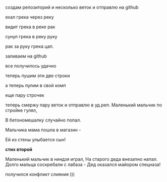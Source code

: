 создам репозиторий и несколько веток и отправлю на github

ехал грека через реку

видит грека в реке рак 

сунул грека в реку руку

рак за руку грека цап.

заливаем на github

все получилось удачно

теперь пушим эти две строки

а теперь пулим в свой комп 

еще пару строчек

теперь смержу пару веток 
и отправлю в уд.реп.
Маленький мальчик по стройке гулял,

В бетономешалку случайно попал.

Мальчика мама пошла в магазин -

Ей из стены улыбается сын!

__стих второй__

Маленький мальчик в ниндзя играл,
На старого деда внезапно напал.
Долго мальца соскребали с лабаза -
Дед оказался майором спецназа!

получился конфликт слияния )))

